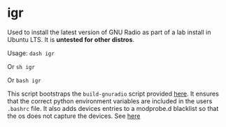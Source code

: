# igr
Used to install the latest version of GNU Radio as part of a lab install in Ubuntu LTS.
It is **untested for other distros**.

Usage:
 `dash igr`
 
Or
 `sh igr`
  
Or
 `bash igr`

This script bootstraps the `build-gnuradio` script provided [here](http://gnuradio.org/redmine/projects/gnuradio/wiki/InstallingGRFromSource).
It ensures that the correct python environment variables are included in the users `.bashrc` file.
It also adds devices entries to a modprobe.d blacklist so that the os does not capture the devices. See [here](http://reactivemusic.net?p=10462)

